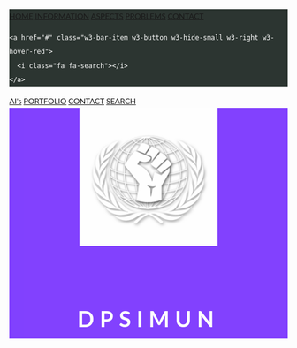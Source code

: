 <!DOCTYPE html>
<html>
<title>DPSI MUN 2018</title>
<meta charset="UTF-8">
<meta name="viewport" content="width=device-width, initial-scale=1">
<link rel="stylesheet" href="https://stackpath.bootstrapcdn.com/bootstrap/4.1.3/css/bootstrap.min.css" integrity="sha384-MCw98/SFnGE8fJT3GXwEOngsV7Zt27NXFoaoApmYm81iuXoPkFOJwJ8ERdknLPMO" crossorigin="anonymous">
<link rel="stylesheet" href="stylesheet.css">
<link rel="stylesheet" href="https://fonts.googleapis.com/css?family=Lato">
<link rel="stylesheet" href="https://cdnjs.cloudflare.com/ajax/libs/font-awesome/4.7.0/css/font-awesome.min.css">
<style>

<style>
.ai {
  background-color: #116466;
}
.button {
  display: inline-block;
  padding: 15px 25px;
  font-size: 24px;
  cursor: pointer;
  text-align: center;
  text-decoration: none;
  outline: none;
  color: #fff;
  background-color: #4CAF50;
  border: none;
  border-radius: 15px;
  box-shadow: 0 9px #999;
}

.button:hover {background-color: #3e8e41}

.button:active {
  background-color: #3e8e41;
  box-shadow: 0 5px #666;
  transform: translateY(4px);
}

body,h1,h2,h3,h4,h5,h6 {font-family: "Lato", sans-serif;}
body, html {
    height: 100%;
    color: #fff;
    line-height: 1.8;
}

/* Create a Parallax Effect */
.bgimg-1, .bgimg-2, .bgimg-3, .bgimg-4 {
    background-attachment: fixed;
    background-position: center;
    background-repeat: no-repeat;
    background-size: cover;
}

/* First image (Logo. Full height) */
.bgimg-1 {
    background-image: url(backRed.png);

    min-height: 100%;
}

/* Second image (Portfolio) */
.bgimg-2 {
    background-image: url("bg2.jpg");
    min-height: 400px;
}

/* Third image (Contact) */
.bgimg-3 {
    background-image: url("bg3.jpg");
    min-height: 400px;
}
.bgimg-4 {
    background-image: url("threat.jpg");
    min-height: 400px;
}

.w3-wide {letter-spacing: 10px;}
.w3-hover-opacity {cursor: pointer;}

#about, #myNavbar, #contact{
  background-color: #2c3531;
}

#portfolio{
  background-color: #116466;
}
/* Turn off parallax scrolling for tablets and phones */
@media only screen and (max-device-width: 1024px) {
    .bgimg-1, .bgimg-2, .bgimg-3 {
        background-attachment: scroll;
    }
}

.cortana {
            position: relative;
            align-self: auto; }

a#lin:link, a#lin:visited {
    background-color: #2c3531;
    color: white;
    padding: 14px 25px;
    text-align: center;
    text-decoration: none;
    display: inline-block;
}


a#lin:hover, a:active {
    background-color: #2c3531;
}
.sia {
  position:relative;
  left:350px;
}

.fade
{
        opacity:0.5;

}
.fade:hover
{
        opacity:1;
     -webkit-transform: scale(1.3);
        -ms-transform: scale(1.3);
        transform: scale(1.3);
}

.glow {
    color: white;
    text-shadow: 1px 1px 2px black, 0 0 25px blue, 0 0 5px cyan;
}

.shade {
    color: lightgreen;
    text-shadow: -2px 0 black, 0 2px black, 2px 0 black, 0 -2px black;
    font-size:30px;
}

.glow {
    font-size:20px;
    text-shadow: 1px 1px 2px black, 0 0 25px blue, 0 0 5px grey;
}
.glo{
        text-shadow: 0 0 3px #FF0000, 0 0 5px #0000FF;

}
.swing{
  position: relative;
          left:300px;
}
.swing:hover
{

        -webkit-animation: swing 1s ease;
        animation: swing 1s ease;
        -webkit-animation-iteration-count: 1;
        animation-iteration-count: 1;
}

@-webkit-keyframes swing
{
    15%
    {
        -webkit-transform: translateX(5px);
        transform: translateX(10px);
    }
    30%
    {
        -webkit-transform: translateX(-5px);
       transform: translateX(-10px);
    }
    50%
    {
        -webkit-transform: translateX(3px);
        transform: translateX(5px);
    }
    65%
    {
        -webkit-transform: translateX(-3px);
        transform: translateX(-5px);
    }
    80%
    {
        -webkit-transform: translateX(2px);
        transform: translateX(2px);
    }
    100%
    {
        -webkit-transform: translateX(0);
        transform: translateX(0);
    }
}
@keyframes swing
{
    15%
    {
        -webkit-transform: translateX(5px);
        transform: translateX(15px);
    }
    30%
    {
        -webkit-transform: translateX(-5px);
        transform: translateX(-15px);
    }
    50%
    {
        -webkit-transform: translateX(3px);
        transform: translateX(8px);
    }
    65%
    {
        -webkit-transform: translateX(-3px);
        transform: translateX(-8px);
    }
    80%
    {
        -webkit-transform: translateX(2px);
        transform: translateX(4px);
    }
    100%
    {
        -webkit-transform: translateX(0);
        transform: translateX(0);
    }
}
#Heading {
  padding-bottom: 10px;
  margin-bottom: 10px;
}
</style>
<body>

<!-- Navbar -->
<div class="w3-top">
  <div class="w3-bar" id="myNavbar">
    <a class="w3-bar-item w3-button w3-hover-black w3-hide-medium w3-hide-large w3-right" href="javascript:void(0);" onclick="toggleFunction()" title="Toggle Navigation Menu">
      <i class="fa fa-bars"></i>
    </a>
    <a href="#home" class="w3-bar-item w3-button">HOME</a>
    <a href="#about" class="w3-bar-item w3-button w3-hide-small"><i class="fa fa-user"></i> INFORMATION</a>
    <a href="#asp" class="w3-bar-item w3-button w3-hide-small"><i class="fa fa-th"></i> ASPECTS</a>
       <a href="#threat" class="w3-bar-item w3-button w3-hide-small"> PROBLEMS</a>
    <a href="#contact" class="w3-bar-item w3-button w3-hide-small"><i class="fa fa-envelope"></i> CONTACT</a>


    <a href="#" class="w3-bar-item w3-button w3-hide-small w3-right w3-hover-red">
      <i class="fa fa-search"></i>
    </a>
  </div>

  <!-- Navbar on small screens -->
  <div id="navDemo" class="w3-bar-block w3-white w3-hide w3-hide-large w3-hide-medium">
    <a href="#AI's" class="w3-bar-item w3-button" onclick="toggleFunction()">AI's</a>
    <a href="#portfolio" class="w3-bar-item w3-button" onclick="toggleFunction()">PORTFOLIO</a>
    <a href="#contact" class="w3-bar-item w3-button" onclick="toggleFunction()">CONTACT</a>
    <a href="#" class="w3-bar-item w3-button">SEARCH</a>
  </div>
</div>

<!-- First Parallax Image with Logo Text -->
<div class="bgimg-1 w3-display-container w3-opacity-min" id="home" >
  <div class="w3-display-middle" style="white-space:nowrap;">
    <center> <span class="w3-center w3-padding-large w3-black w3-xlarge w3-wide w3-animate-opacity"> <span class="w3-hide-small">
      <div style="background-color:#5903ff; font-size: 20px; opacity:0.75;"><img src="MUNLogo.png"width="250" height="250" class="cortana" ><p align="center" id="Heading"> <h1>DPSIMUN</h1> </p> </div>
    </span> </center>

  </div>
</div>

<!-- Container (About Section) -->
<div class="w3-content w3-container w3-padding-64" id="about">
  <img src="MUNLogo.png"width="250" height="250" class="cortana" >


          <video width="320" height="240" class="sia" autoplay loop muted >
  <source src="jet.mp4" type="video/mp4">

  Your browser does not support the video tag.
</video>


  <h3 class="w3-center glow"> <b> ABOUT ARTIFICIAL INTELLIGENCE (A.I.)</b> </h3>
  <p class="w3-center"><em>Artificial Intelligence is about replacing human decision making with more sophisticated  technologies - Falgun Desai</em></p>
  <p>
 <b>Artificial Intelligence (AI) </b> is usually defined as the science of making computers do things that require intelligence when done by humans. AI has had some success in limited, or simplified, domains. However, the five decades since the inception of AI have brought only very slow progress, and early optimism concerning the attainment of human-level intelligence has given way to an appreciation of the profound difficulty of the problem. <br>
 The first classifies AI systems as either <i> 'Weak AI' </i> or <i> 'Strong AI' </i>. <br> Weak AI, also known as Narrow AI, is an AI system that is designed and trained for a particular task. Virtual personal assistants, such as Apple's Siri, are a form of weak AI.
<br>
Strong AI, also known as artificial general intelligence, is an AI system with generalized human cognitive abilities so that when presented with an unfamiliar task, it has enough intelligence to find a solution.   <i>The Turing Test</i>, developed by mathematician Alan Turing in 1950, is a method used to determine if a computer can actually think like a human, although the method is controversial.
  <div class="w3-row">
    <div class="w3-col m6 w3-center w3-padding-large">
      <img src="ss.jpg" class="swing" alt="Photo of Me" width="400" height="500" >
    </div>

    <!-- Hide this text on small devices -->
    <div class="w3-col m6 w3-hide-small w3-padding-large">
      <p>
    </div>
  </div>
  <p class="w3-large w3-center w3-padding-16">INTELLENGENCE IS THE ABILITY TO ADAPT TO CHANGE<br> Will Artificial Intellegence be a threat to humanity? </p>
  <p class="w3-wide"><i class="fa fa-food"></i>NO</p>
  <div class="w3-light-grey">
    <div class="w3-container w3-padding-small w3-dark-grey w3-center" style="width:37%">37%</div>
  </div>
  <p class="w3-wide"><i class="fa fa-plastics"></i>NOT SURE</p>
  <div class="w3-light-grey">
    <div class="w3-container w3-padding-small w3-dark-grey w3-center" style="width:16%">16%</div>
  </div>
  <p class="w3-wide"><i class="fa fa-paper"></i>YES</p>
  <div class="w3-light-grey">
    <div class="w3-container w3-padding-small w3-dark-grey w3-center" style="width:48%">48%</div>
  </div>
</div>

<div class="w3-row w3-center w3-dark-grey w3-padding-16">
  <div class="w3-quarter w3-section">
    <span class="w3-xlarge">57</span><br>
    Major Artificial Intellgence Companies
  </div>
  <div class="w3-quarter w3-section">
    <span class="w3-xlarge">$19.34 BILLION</span><br>
    INVESTMENT
  </div>
  <div class="w3-quarter w3-section">
    <span class="w3-xlarge">109+</span><br>
	Countries Available
	</div>
  <div class="w3-quarter w3-section">
    <span class="w3-xlarge">NONE</span><br>
  Threats Faced
  </div>
</div>

<div id="asp"><!-- Second Parallax Image with Portfolio Text -->
<div class="bgimg-2 w3-display-container w3-opacity-min">
  <div class="w3-display-middle">
    <span class="w3-xxlarge w3-text-white w3-wide">ASPECTS</span>

  </div>
</div>

<!-- Container (Portfolio Section) -->
<div class="w3-content w3-container w3-padding-64" id="portfolio">
    <img src="MUNLogo.png"width="250" height="250" class="cortana" >

            <video width="320" height="240" class="sia" autoplay loop muted >
  <source src="jet.mp4" type="video/mp4">
  >
  Your browser does not support the video tag.
</video>

  <h3 class="w3-center shade">Here is a broader understanding of Artificial Intellegence</h3>
  <p class="w3-center gloww"><em>Here are some experiments using Artificial Intellegence<br> Click on a thumbnail to make view description</em></p><br>

  <!-- Responsive Grid. Four columns on tablets, laptops and desktops. Will stack on mobile devices/small screens (100% width) -->
  <div class="w3-row-padding w3-center">
    <div class="w3-col m3">
      <img src="MUNLogo.png" style="width:100%" onclick="onClick(this)" class="w3-hover-opacity" alt="Pie Chart">
    </div>

    <div class="w3-col m3">
      <img src="MUNLogo.png" style="width:100%" onclick="onClick(this)" class="w3-hover-opacity" alt="Coffee beans">
    </div>

    <div class="w3-col m3">
      <img src="MUNLogo.png" style="width:100%" onclick="onClick(this)" class="w3-hover-opacity" alt="Bear closeup">
    </div>

    <div class="w3-col m3">
      <img src="MUNLogo.png" style="width:100%" onclick="onClick(this)" class="w3-hover-opacity" alt="Quiet ocean">
    </div>
  </div>

  <div class="w3-row-padding w3-center w3-section">
    <div class="w3-col m3">
      <img src="five.jpg" style="width:100%" onclick="onClick(this)" class="w3-hover-opacity" alt="The mist">
    </div>

    <div class="w3-col m3">
      <img src="six.jpg" style="width:100%" onclick="onClick(this)" class="w3-hover-opacity" alt="My beloved typewriter">
    </div>

    <div class="w3-col m3">
      <img src="seven.jpg" style="width:100%" onclick="onClick(this)" class="w3-hover-opacity" alt="Empty ghost train">
    </div>

    <div class="w3-col m3">
      <img src="eight.png" style="width:100%" onclick="onClick(this)" class="w3-hover-opacity" alt="Sailing">
    </div>

  </div>
</div>




<div id="threat"><!-- Second Parallax Image with Portfolio Text -->
<div class="bgimg-4 w3-display-container w3-opacity-min">
  <div class="w3-display-middle">
    <span class="w3-xxlarge w3-text-white w3-wide"> THREAT? </span>

  </div>
</div>

<!-- Info bla bla -->
<div class="w3-content w3-container w3-padding-64" style="background-color: #CCCCCC;" >
    <img src="MUNLogo.png"width="250" height="200" class="cortana" >
    <video width="320" height="240" class="sia" autoplay loop muted >
  <source src="jet.mp4" type="video/mp4">
  >
  Your browser does not support the video tag.
</video>
  <h3 class="w3-center glo"> ARTIFICIAL INTELLIGENCE- <span style="color:white; font-size: 37px ; "> <b> <i> Goon </i> </b> </span>
    or <span style="color:white; font-size: 35px ; "> <b> <i> Boon? </i> </b> </span> </h3>
  <p class="w3-center"><em style="font-size:20px;">The question isn't whether will it work. The question is, if it does, how important will it be?</em></p>
  <p>
 <font style="font-family:Comic Sans Ms; font-size:17px;"> <p> This year, arguably the world's greatest living scientific mind, Stephen Hawking, and its leading techno-industrialist, Elon Musk, voiced their fears about the potentially lethal rise of artificial intelligence. They were joined by philosophers, physicists and computer scientists, all of whom spoke out about the serious risks posed by the development of greater-than-human machine intelligence. </p>
 <p> In a widely cited op-ed co-written with MIT physicist Max Tegmark, Nobel laureate Frank Wilczek and computer scientist Stuart Russell, Hawking sounded the AI alarm. "One can imagine (AI) outsmarting financial markets, out-inventing human researchers, out-manipulating human leaders, and developing weapons we cannot even understand. Whereas the short-term impact of AI depends on who controls it, the long-term impact depends on whether it can be controlled at all." </p> <font style="font-family:Comic Sans Ms;">

  <div class="w3-row">
    <div class="w3-col m6 w3-center w3-padding-large">
      <p><b><i class="fa fa-user w3-margin-right"></i> WHY  MAY ARTIFICIAL INTELLEGENCE BE A THREAT </b></p><br>
      <img src="Elon.jpg" style="border-radius: 25px;" class="w3-round w3-image w3-opacity w3-hover-opacity-off fade" alt="Photo of Me" width="500" height="333">
            <img src="Hawk.jpg" style="position:relative; left:500px; top:-200px; border-radius: 25px;"   class="w3-round w3-image w3-opacity w3-hover-opacity-off fade" alt="Photo of Me" width="500" height="333">
</div>
    </div>


<!-- Modal for full size images on click-->
<div id="modal01" class="w3-modal w3-black" onclick="this.style.display='none'">
  <span class="w3-button w3-large w3-black w3-display-topright" title="Close Modal Image"><i class="fa fa-remove"></i></span>
  <div class="w3-modal-content w3-animate-zoom w3-center w3-transparent w3-padding-64">
    <img id="img01" class="w3-image">
    <p id="caption" class="w3-opacity w3-large"></p>
  </div>
</div>


</div>
<!-- Third Parallax Image with Portfolio Text -->
<div class="bgimg-3 w3-display-container w3-opacity-min">
  <div class="w3-display-middle">
     <span class="w3-xxlarge w3-text-white w3-wide">CONTACT</span>
  </div>
</div>

<!-- Container (Contact Section) -->
<div class="w3-content w3-container w3-padding-64" id="contact">
  <h3 class="w3-center">We're here for a change</h3>
  <p class="w3-center"><em>And we'd love your feedback!</em></p>

  <div class="w3-row w3-padding-32 w3-section">
    <div class="w3-col m4 w3-container">
      <!-- Add Google Maps -->
      <div id="googleMap" class="w3-round-large w3-greyscale" style="width:100%;height:400px;"></div>
    </div>
    <div class="w3-col m8 w3-panel">
      <div class="w3-large w3-margin-bottom">
        <i class="fa fa-map-marker fa-fw w3-hover-text-black w3-xlarge w3-margin-right"></i> Delhi Public School Indirapuram<br>
        <i class="fa fa-phone fa-fw w3-hover-text-black w3-xlarge w3-margin-right"></i> Phone: +91 9999999999<br>
        <i class="fa fa-envelope fa-fw w3-hover-text-black w3-xlarge w3-margin-right"></i> Email: make_a_change@gmail.com<br>
      </div>
      <p>Swing by for a cup of <i class="fa fa-coffee"></i>, or leave me a note:</p>
      <form action="/action_page.php" target="_blank">
        <div class="w3-row-padding" style="margin:0 -16px 8px -16px">
          <div class="w3-half">
            <input class="w3-input w3-border" type="text" placeholder="Name" required name="Name">
          </div>
          <div class="w3-half">
            <input class="w3-input w3-border" type="text" placeholder="Email" required name="Email">
          </div>
        </div>
        <input class="w3-input w3-border" type="text" placeholder="Message" required name="Message">
        <button class="w3-button w3-black w3-right w3-section" type="submit">
          <i class="fa fa-paper-plane"></i> SEND MESSAGE
        </button>
      </form>
    </div>
  </div>
</div>

<!-- Footer -->
<footer class="w3-center w3-black w3-padding-64 w3-opacity w3-hover-opacity-off">
  <a href="#home" class="w3-button w3-light-grey"><i class="fa fa-arrow-up w3-margin-right"></i>To the top</a>
  <div class="w3-xlarge w3-section">
    <i class="fa fa-facebook-official w3-hover-opacity"></i>
    <i class="fa fa-instagram w3-hover-opacity"></i>
    <i class="fa fa-snapchat w3-hover-opacity"></i>
    <i class="fa fa-pinterest-p w3-hover-opacity"></i>
    <i class="fa fa-twitter w3-hover-opacity"></i>
    <i class="fa fa-linkedin w3-hover-opacity"></i>
  </div>
</footer>

<!-- Add Google Maps -->
<script>
function myMap()
{
  myCenter=new google.maps.LatLng(28.6479, 77.3763);
  var mapOptions= {
    center:myCenter,
    zoom:12, scrollwheel: false, draggable: false,
    mapTypeId:google.maps.MapTypeId.ROADMAP
  };
  var map=new google.maps.Map(document.getElementById("googleMap"),mapOptions);

  var marker = new google.maps.Marker({
    position: myCenter,
  });
  marker.setMap(map);
}

// Modal Image Gallery
function onClick(element) {
  document.getElementById("img01").src = element.src;
  document.getElementById("modal01").style.display = "block";
  var captionText = document.getElementById("caption");
  captionText.innerHTML = element.alt;
}

// Change style of navbar on scroll
window.onscroll = function() {myFunction()};
function myFunction() {
    var navbar = document.getElementById("myNavbar");
    if (document.body.scrollTop > 100 || document.documentElement.scrollTop > 100) {
        navbar.className = "w3-bar" + " w3-card-2" + " w3-animate-top" + " w3-white";
    } else {
        navbar.className = navbar.className.replace(" w3-card-2 w3-animate-top w3-white", "");
    }
}

// Used to toggle the menu on small screens when clicking on the menu button
function toggleFunction() {
    var x = document.getElementById("navDemo");
    if (x.className.indexOf("w3-show") == -1) {
        x.className += " w3-show";
    } else {
        x.className = x.className.replace(" w3-show", "");
    }
}
</script>
<script src="https://maps.googleapis.com/maps/api/js?key=AIzaSyCwFieoEoo-027k6DU0pi8DsH8C7w5yCsA&callback=myMap"></script>
<!--
To use this code on your website, get a free API key from Google.
Read more at: https://www.w3schools.com/graphics/google_maps_basic.asp
-->

</body>
</html>
